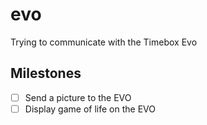 # evo
Trying to communicate with the Timebox Evo

## Milestones
- [ ] Send a picture to the EVO
- [ ] Display game of life on the EVO
